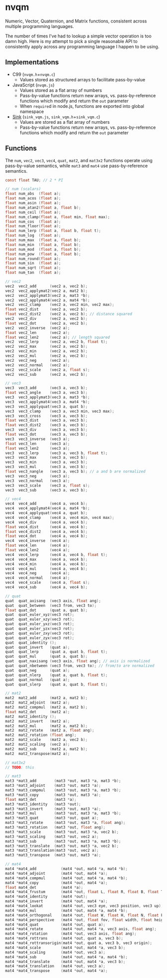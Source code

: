 nvqm
====

Numeric, Vector, Quaternion, and Matrix functions, consistent across multiple programming languages.

The number of times I've had to lookup a simple vector operation is too damn high.  Here is my
attempt to pick a single reasonable API to consistently apply across any programming language I
happen to be using.

Implementations
---------------

* C99 (`nvqm.h`+`nvqm.c`)
  * Values stored as structured arrays to facilitate pass-by-value
* JavaScript (`nvqm.js`)
  * Values stored as a flat array of numbers
  * Pass-by-value functions return new arrays, vs. pass-by-reference functions which modify and
    return the `out` parameter
  * When `require`d in node.js, functions are exported into global namespace
* [Sink](https://github.com/voidqk/sink) (`sink_vqm.js`, `sink_vqm.h`+`sink_vqm.c`)
  * Values are stored as a flat array of numbers
  * Pass-by-value functions return new arrays, vs. pass-by-reference functions which modify and
    return the `out` parameter

Functions
---------

The `num`, `vec2`, `vec3`, `vec4`, `quat`, `mat2`, and `mat3x2` functions operate using
pass-by-value semantics, while `mat3` and `mat4` use pass-by-reference semantics.

```c
const float TAU; // 2 * PI

// num (scalars)
float num_abs  (float a);
float num_acos (float a);
float num_asin (float a);
float num_atan2(float a, float b);
float num_ceil (float a);
float num_clamp(float a, float min, float max);
float num_cos  (float a);
float num_floor(float a);
float num_lerp (float a, float b, float t);
float num_log  (float a);
float num_max  (float a, float b);
float num_min  (float a, float b);
float num_mod  (float a, float b);
float num_pow  (float a, float b);
float num_round(float a);
float num_sin  (float a);
float num_sqrt (float a);
float num_tan  (float a);

// vec2
vec2  vec2_add      (vec2 a, vec2 b);
vec2  vec2_applymat2(vec2 a, mat2 b);
vec2  vec2_applymat3(vec2 a, mat3 *b);
vec2  vec2_applymat4(vec2 a, mat4 *b);
vec2  vec2_clamp    (vec2 a, vec2 min, vec2 max);
float vec2_dist     (vec2 a, vec2 b);
float vec2_dist2    (vec2 a, vec2 b); // distance squared
vec2  vec2_div      (vec2 a, vec2 b);
float vec2_dot      (vec2 a, vec2 b);
vec2  vec2_inverse  (vec2 a);
float vec2_len      (vec2 a);
float vec2_len2     (vec2 a); // length squared
vec2  vec2_lerp     (vec2 a, vec2 b, float t);
vec2  vec2_max      (vec2 a, vec2 b);
vec2  vec2_min      (vec2 a, vec2 b);
vec2  vec2_mul      (vec2 a, vec2 b);
vec2  vec2_neg      (vec2 a);
vec2  vec2_normal   (vec2 a);
vec2  vec2_scale    (vec2 a, float s);
vec2  vec2_sub      (vec2 a, vec2 b);

// vec3
vec3  vec3_add      (vec3 a, vec3 b);
float vec3_angle    (vec3 a, vec3 b);
vec3  vec3_applymat3(vec3 a, mat3 *b);
vec3  vec3_applymat4(vec3 a, mat4 *b);
vec3  vec3_applyquat(vec3 a, quat b);
vec3  vec3_clamp    (vec3 a, vec3 min, vec3 max);
vec3  vec3_cross    (vec3 a, vec3 b);
float vec3_dist     (vec3 a, vec3 b);
float vec3_dist2    (vec3 a, vec3 b);
vec3  vec3_div      (vec3 a, vec3 b);
float vec3_dot      (vec3 a, vec3 b);
vec3  vec3_inverse  (vec3 a);
float vec3_len      (vec3 a);
float vec3_len2     (vec3 a);
vec3  vec3_lerp     (vec3 a, vec3 b, float t);
vec3  vec3_max      (vec3 a, vec3 b);
vec3  vec3_min      (vec3 a, vec3 b);
vec3  vec3_mul      (vec3 a, vec3 b);
float vec3_nangle   (vec3 a, vec3 b); // a and b are normalized
vec3  vec3_neg      (vec3 a);
vec3  vec3_normal   (vec3 a);
vec3  vec3_scale    (vec3 a, float s);
vec3  vec3_sub      (vec3 a, vec3 b);

// vec4
vec4  vec4_add      (vec4 a, vec4 b);
vec4  vec4_applymat4(vec4 a, mat4 *b);
vec4  vec4_applyquat(vec4 a, quat b);
vec4  vec4_clamp    (vec4 a, vec4 min, vec4 max);
vec4  vec4_div      (vec4 a, vec4 b);
float vec4_dist     (vec4 a, vec4 b);
float vec4_dist2    (vec4 a, vec4 b);
float vec4_dot      (vec4 a, vec4 b);
vec4  vec4_inverse  (vec4 a);
float vec4_len      (vec4 a);
float vec4_len2     (vec4 a);
vec4  vec4_lerp     (vec4 a, vec4 b, float t);
vec4  vec4_max      (vec4 a, vec4 b);
vec4  vec4_min      (vec4 a, vec4 b);
vec4  vec4_mul      (vec4 a, vec4 b);
vec4  vec4_neg      (vec4 a);
vec4  vec4_normal   (vec4 a);
vec4  vec4_scale    (vec4 a, float s);
vec4  vec4_sub      (vec4 a, vec4 b);

// quat
quat  quat_axisang  (vec3 axis, float ang);
quat  quat_between  (vec3 from, vec3 to);
float quat_dot      (quat a, quat b);
quat  quat_euler_xyz(vec3 rot);
quat  quat_euler_xzy(vec3 rot);
quat  quat_euler_yxz(vec3 rot);
quat  quat_euler_yzx(vec3 rot);
quat  quat_euler_zxy(vec3 rot);
quat  quat_euler_zyx(vec3 rot);
quat  quat_identity ();
quat  quat_invert   (quat a);
quat  quat_lerp     (quat a, quat b, float t);
quat  quat_mul      (quat a, quat b);
quat  quat_naxisang (vec3 axis, float ang); // axis is normalized
quat  quat_nbetween (vec3 from, vec3 to); // from/to are normalized
quat  quat_neg      (quat a);
quat  quat_nlerp    (quat a, quat b, float t);
quat  quat_normal   (quat a);
quat  quat_slerp    (quat a, quat b, float t);

// mat2
mat2  mat2_add      (mat2 a, mat2 b);
mat2  mat2_adjoint  (mat2 a);
mat2  mat2_compmul  (mat2 a, mat2 b);
float mat2_det      (mat2 a);
mat2  mat2_identity ();
mat2  mat2_invert   (mat2 a);
mat2  mat2_mul      (mat2 a, mat2 b);
mat2  mat2_rotate   (mat2 a, float ang);
mat2  mat2_rotation (float ang);
mat2  mat2_scale    (mat2 a, vec2 b);
mat2  mat2_scaling  (vec2 a);
mat2  mat2_sub      (mat2 a, mat2 b);
mat2  mat2_transpose(mat2 a);

// mat3x2
// TODO: this

// mat3
mat3 *mat3_add        (mat3 *out, mat3 *a, mat3 *b);
mat3 *mat3_adjoint    (mat3 *out, mat3 *a);
mat3 *mat3_compmul    (mat3 *out, mat3 *a, mat3 *b);
mat3 *mat3_copy       (mat3 *out, mat3 *a);
float mat3_det        (mat3 *a);
mat3 *mat3_identity   (mat3 *out);
mat3 *mat3_invert     (mat3 *out, mat3 *a);
mat3 *mat3_mul        (mat3 *out, mat3 *a, mat3 *b);
mat3 *mat3_quat       (mat3 *out, quat a);
mat3 *mat3_rotate     (mat3 *out, mat3 *a, float ang);
mat3 *mat3_rotation   (mat3 *out, float ang);
mat3 *mat3_scale      (mat3 *out, mat3 *a, vec2 b);
mat3 *mat3_scaling    (mat3 *out, vec2 a);
mat3 *mat3_sub        (mat3 *out, mat3 *a, mat3 *b);
mat3 *mat3_translate  (mat3 *out, mat3 *a, vec2 b);
mat3 *mat3_translation(mat3 *out, vec2 a);
mat3 *mat3_transpose  (mat3 *out, mat3 *a);

// mat4
mat4 *mat4_add           (mat4 *out, mat4 *a, mat4 *b);
mat4 *mat4_adjoint       (mat4 *out, mat4 *a);
mat4 *mat4_compmul       (mat4 *out, mat4 *a, mat4 *b);
mat4 *mat4_copy          (mat4 *out, mat4 *a);
float mat4_det           (mat4 *a);
mat4 *mat4_frustum       (mat4 *out, float L, float R, float B, float T, float N, float F);
mat4 *mat4_identity      (mat4 *out);
mat4 *mat4_invert        (mat4 *out, mat4 *a);
mat4 *mat4_lookat        (mat4 *out, vec3 eye, vec3 position, vec3 up);
mat4 *mat4_mul           (mat4 *out, mat4 *a, mat4 *b);
mat4 *mat4_orthogonal    (mat4 *out, float W, float H, float N, float F);
mat4 *mat4_perspective   (mat4 *out, float fov, float width, float height, float N, float F);
mat4 *mat4_quat          (mat4 *out, quat a);
mat4 *mat4_rotate        (mat4 *out, mat4 *a, vec3 axis, float ang);
mat4 *mat4_rotation      (mat4 *out, vec3 axis, float ang);
mat4 *mat4_rottrans      (mat4 *out, quat a, vec3 b);
mat4 *mat4_rottransorigin(mat4 *out, quat a, vec3 b, vec3 origin);
mat4 *mat4_scale         (mat4 *out, mat4 *a, vec3 b);
mat4 *mat4_scaling       (mat4 *out, vec3 a);
mat4 *mat4_sub           (mat4 *out, mat4 *a, mat4 *b);
mat4 *mat4_translate     (mat4 *out, mat4 *a, vec3 b);
mat4 *mat4_translation   (mat4 *out, vec3 a);
mat4 *mat4_transpose     (mat4 *out, mat4 *a);
```
